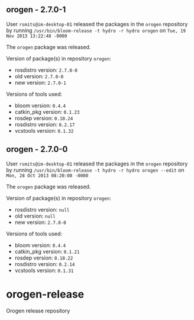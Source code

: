 ## orogen - 2.7.0-1

User `rsmits@im-desktop-01` released the packages in the `orogen` repository by running `/usr/bin/bloom-release -t hydro -r hydro orogen` on `Tue, 19 Nov 2013 13:22:48 -0000`

The `orogen` package was released.

Version of package(s) in repository `orogen`:
- rosdistro version: `2.7.0-0`
- old version: `2.7.0-0`
- new version: `2.7.0-1`

Versions of tools used:
- bloom version: `0.4.4`
- catkin_pkg version: `0.1.23`
- rosdep version: `0.10.24`
- rosdistro version: `0.2.17`
- vcstools version: `0.1.32`


## orogen - 2.7.0-0

User `rsmits@im-desktop-01` released the packages in the `orogen` repository by running `/usr/bin/bloom-release -t hydro -r hydro orogen --edit` on `Mon, 28 Oct 2013 08:20:08 -0000`

The `orogen` package was released.

Version of package(s) in repository `orogen`:
- rosdistro version: `null`
- old version: `null`
- new version: `2.7.0-0`

Versions of tools used:
- bloom version: `0.4.4`
- catkin_pkg version: `0.1.21`
- rosdep version: `0.10.22`
- rosdistro version: `0.2.14`
- vcstools version: `0.1.31`


orogen-release
==============

Orogen release repository
